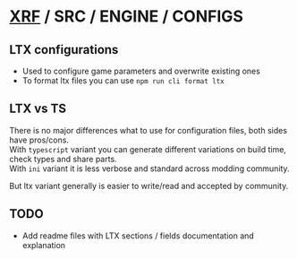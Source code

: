 # [XRF](../../../) / SRC / ENGINE / CONFIGS

## LTX configurations

- Used to configure game parameters and overwrite existing ones
- To format ltx files you can use `npm run cli format ltx`

## LTX vs TS

There is no major differences what to use for configuration files, both sides have pros/cons. <br/>
With `typescript` variant you can generate different variations on build time, check types and share parts. <br/>
With `ini` variant it is less verbose and standard across modding community.

But ltx variant generally is easier to write/read and accepted by community.

## TODO

- Add readme files with LTX sections / fields documentation and explanation
